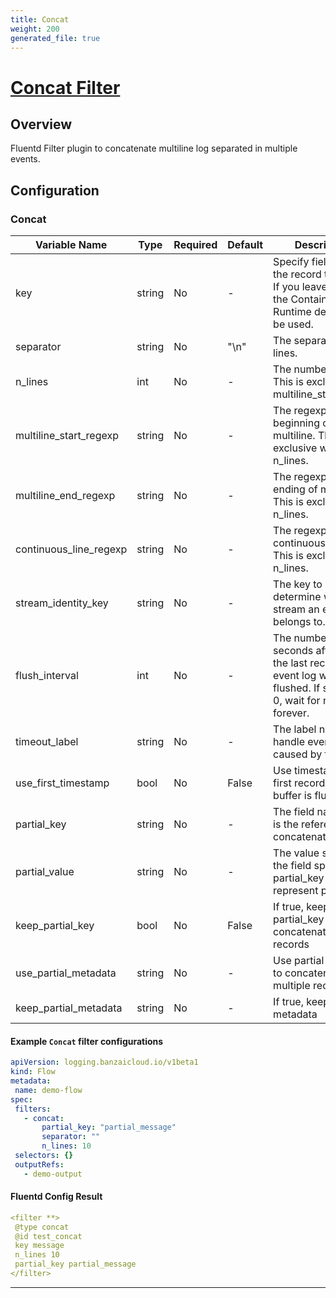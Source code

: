 ```yaml
---
title: Concat
weight: 200
generated_file: true
---
```


# [Concat Filter](https://github.com/fluent-plugins-nursery/fluent-plugin-concat)
## Overview
 Fluentd Filter plugin to concatenate multiline log separated in multiple events.

## Configuration
### Concat
| Variable Name | Type | Required | Default | Description |
|---|---|---|---|---|
| key | string | No | - | Specify field name in the record to parse. If you leave empty the Container Runtime default will be used.<br> |
| separator | string | No |  "\n" | The separator of lines. <br> |
| n_lines | int | No | - | The number of lines. This is exclusive with multiline_start_regex.<br> |
| multiline_start_regexp | string | No | - | The regexp to match beginning of multiline. This is exclusive with n_lines.<br> |
| multiline_end_regexp | string | No | - | The regexp to match ending of multiline. This is exclusive with n_lines.<br> |
| continuous_line_regexp | string | No | - | The regexp to match continuous lines. This is exclusive with n_lines.<br> |
| stream_identity_key | string | No | - | The key to determine which stream an event belongs to.<br> |
| flush_interval | int | No | - | The number of seconds after which the last received event log will be flushed. If specified 0, wait for next line forever.<br> |
| timeout_label | string | No | - | The label name to handle events caused by timeout.<br> |
| use_first_timestamp | bool | No |  False | Use timestamp of first record when buffer is flushed. <br> |
| partial_key | string | No | - | The field name that is the reference to concatenate records<br> |
| partial_value | string | No | - | The value stored in the field specified by partial_key that represent partial log<br> |
| keep_partial_key | bool | No | False | If true, keep partial_key in concatenated records <br> |
| use_partial_metadata | string | No | - | Use partial metadata to concatenate multiple records<br> |
| keep_partial_metadata | string | No | - | If true, keep partial metadata<br> |
 #### Example `Concat` filter configurations
 ```yaml
apiVersion: logging.banzaicloud.io/v1beta1
kind: Flow
metadata:
  name: demo-flow
spec:
  filters:
    - concat:
        partial_key: "partial_message"
        separator: ""
        n_lines: 10
  selectors: {}
  outputRefs:
    - demo-output
 ```

 #### Fluentd Config Result
 ```yaml
<filter **>
  @type concat
  @id test_concat
  key message
  n_lines 10
  partial_key partial_message
</filter>
 ```

---
